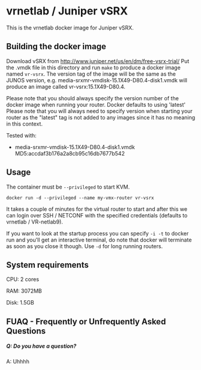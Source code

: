 vrnetlab / Juniper vSRX
=======================
This is the vrnetlab docker image for Juniper vSRX.

Building the docker image
-------------------------
Download vSRX from http://www.juniper.net/us/en/dm/free-vsrx-trial/
Put the .vmdk file in this directory and run `make` to produce a docker
image named `vr-vsrx`. The version tag of the image will be the same as the
JUNOS version, e.g. media-srxmr-vmdisk-15.1X49-D80.4-disk1.vmdk will produce an image called
vr-vsrx:15.1X49-D80.4.

Please note that you should always specify the version number of the docker
image when running your router. Docker defaults to using 'latest' 
Please note that you will always need to specify version when starting your
router as the "latest" tag is not added to any images since it has no meaning
in this context.

Tested with:
 * media-srxmr-vmdisk-15.1X49-D80.4-disk1.vmdk  MD5:accdaf3b176a2a8cb95c16db7677b542

Usage
-----
The container must be `--privileged` to start KVM.
```
docker run -d --privileged --name my-vmx-router vr-vsrx
```
It takes a couple of minutes for the virtual router to start and after this we
can login over SSH / NETCONF with the specified credentials (defaults to
vrnetlab / VR-netlab9).

If you want to look at the startup process you can specify `-i -t` to docker
run and you'll get an interactive terminal, do note that docker will terminate
as soon as you close it though. Use `-d` for long running routers.


System requirements
-------------------
CPU: 2 cores

RAM: 3072MB

Disk: 1.5GB

FUAQ - Frequently or Unfrequently Asked Questions
-------------------------------------------------
##### Q: Do you have a question?
A: Uhhhh
